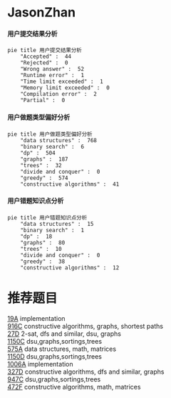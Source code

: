 # JasonZhan

<!-- tabs:start -->



#### **用户提交结果分析**

```mermaid
pie title 用户提交结果分析
    "Accepted" :  44
    "Rejected" :  0
    "Wrong answer" :  52
    "Runtime error" :  1
    "Time limit exceeded" :  1
    "Memory limit exceeded" :  0
    "Compilation error" :  2
    "Partial" :  0
```

#### **用户做题类型偏好分析**

```mermaid
pie title 用户做题类型偏好分析
    "data structures" :  768
    "binary search" :  6
    "dp" :  504
    "graphs" :  187
    "trees" :  32
    "divide and conquer" :  0
    "greedy" :  574
    "constructive algorithms" :  41
```
#### **用户错题知识点分析**

```mermaid
pie title 用户错题知识点分析
    "data structures" :  15
    "binary search" :  1
    "dp" :  18
    "graphs" :  80
    "trees" :  10
    "divide and conquer" :  0
    "greedy" :  38
    "constructive algorithms" :  12
```



<!-- tabs:end -->
# 推荐题目
[19A](https://codeforces.com/contest/19/problem/A)		implementation		  
[916C](https://codeforces.com/contest/916/problem/C)		constructive algorithms,
                        graphs,
                        shortest paths		  
[27D](https://codeforces.com/contest/27/problem/D)		2-sat,
                        dfs and similar,
                        dsu,
                        graphs		  
[1150C](https://codeforces.com/contest/1150/problem/C)		dsu,graphs,sortings,trees		  
[575A](https://codeforces.com/contest/575/problem/A)		data structures,
                        math,
                        matrices		  
[1150D](https://codeforces.com/contest/1150/problem/D)		dsu,graphs,sortings,trees		  
[1006A](https://codeforces.com/contest/1006/problem/A)		implementation		  
[327D](https://codeforces.com/contest/327/problem/D)		constructive algorithms,
                        dfs and similar,
                        graphs		  
[947C](https://codeforces.com/contest/947/problem/C)		dsu,graphs,sortings,trees		  
[472F](https://codeforces.com/contest/472/problem/F)		constructive algorithms,
                        math,
                        matrices		  
